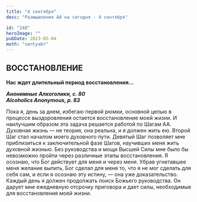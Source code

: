 ```yaml
---
title: "4 сентября"
desc: "Размышления АА на сегодня - 4 сентября"

id: "248"
heroImage: ""
pubDate: 2023-05-04
moth: "sentyabr"
---
```


## ВОССТАНОВЛЕНИЕ

**Нас ждет длительный период восстановления…**

**_Анонимные Алкоголики, с. 80  
Alcoholics Anonymous, p. 83_**

Пока я, день за днем, избегаю первой рюмки, основной целью в процессе
выздоровления остается восстановление моей жизни. И наилучшим образом эта
задача решается работой по Шагам АА. Духовная жизнь — не теория, она реальна,
и я должен жить ею. Второй Шаг стал началом моего духовного пути. Девятый Шаг
позволяет мне приблизиться к заключительной фазе Шагов, научивших меня жить
духовной жизнью. Без руководства и мощи Высшей Силы мне было бы невозможно
пройти через различные этапы восстановления. Я осознаю, что Бог действует для
меня и через меня. Убрав угнетавшее меня желание выпить, Бог сделал для меня
то, что я не мог сделать для себя сам, и если я осознаю эту истину, — она уже
доказательство. Каждый день я должен продолжать поиск Божьего руководства. Он
дарует мне ежедневную отсрочку приговора и дает силы, необходимые для
восстановления моей жизни.
